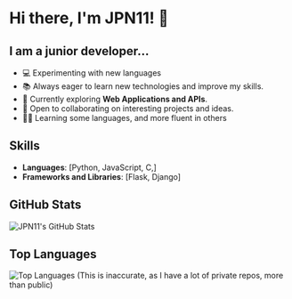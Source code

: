 
# Hi there, I'm JPN11! 👋

## I am a junior developer...

- 💻 Experimenting with new languages
- 📚 Always eager to learn new technologies and improve my skills.
- 🌱 Currently exploring **Web Applications and APIs**.
- 🤝 Open to collaborating on interesting projects and ideas.
- 👨‍💻 Learning some languages, and more fluent in others

## Skills

- **Languages**: [Python, JavaScript, C,]
- **Frameworks and Libraries**: [Flask, Django]


## GitHub Stats

![JPN11's GitHub Stats](https://github-readme-stats.vercel.app/api?username=JPN11&show_icons=true&theme=radical)

## Top Languages

![Top Languages](https://github-readme-stats.vercel.app/api/top-langs/?username=JPN11&layout=compact&theme=radical)
(This is inaccurate, as I have a lot of private repos, more than public)


